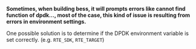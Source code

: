 **Sometimes, when building bess, it will prompts errors like cannot find function of dpdk..., most of the case, this kind of issue is resulting from errors in environment settings.**

One possible solution is to determine if the DPDK environment variable is set correctly. (e.g. ```RTE_SDK```, ```RTE_TARGET```)
